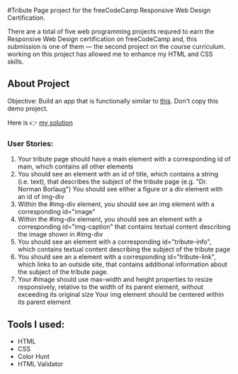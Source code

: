 #Tribute Page project for the freeCodeCamp Responsive Web Design Certification.

There are a total of five web programming projects requred to earn the Responsive Web Design certification on freeCodeCamp and, this submission is one of them — the second project on the course curriculum. working on this project has allowed me to enhance my HTML and CSS skills.

## About Project

Objective: Build an app that is functionally similar to [this]("https://tribute-page.freecodecamp.rocks/"). Don't copy this demo project.

Here is 👉 [my solution]("https://athlete-haile-gebrselassie.netlify.app/")

### User Stories:

 <ol>
 <li>Your tribute page should have a main element with a corresponding id of main, which contains all other elements</li>

<li>You should see an element with an id of title, which contains a string (i.e. text), that describes the subject of the tribute page (e.g. "Dr. Norman Borlaug")
You should see either a figure or a div element with an id of img-div</li>

<li>Within the #img-div element, you should see an img element with a corresponding id="image"</li>

<li>Within the #img-div element, you should see an element with a corresponding id="img-caption" that contains textual content describing the image shown in #img-div</li>
<li>
You should see an element with a corresponding id="tribute-info", which contains textual content describing the subject of the tribute page</li>

<li>You should see an a element with a corresponding id="tribute-link", which links to an outside site, that contains additional information about the subject of the tribute page.</li> 
<li>
Your #image should use max-width and height properties to resize responsively, relative to the width of its parent element, without exceeding its original size
Your img element should be centered within its parent element</li>
 </ol>

## Tools I used:

<ul>
<li>HTML</li>
<li>CSS</li>
<li>Color Hunt</li>
<li>HTML Validator</li>
</ul>
